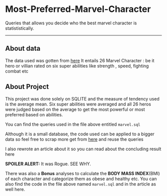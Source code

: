 # Most-Preferred-Marvel-Character
Queries that allows you decide who the best marvel character is statististically.

---
## About data

The data used was gotten from [here](https://gist.github.com/Mentrasto/967148a4b41713977839)
It entails 26 Marvel Character : be it hero or villian rated on six super abilities like strength , speed, fighting combat etc

## About Project

This project was done solely on SQLITE and the measure of tendency used is the average mean. Six super abilities were averaged and all 26 heros were judged based on the average to get the most powerful or most preferred based on abilities.

You can find the queries used in the file above entitled  `marvel.sql`

Although it is a small database, the code used can be applied to a bigger data so feel free to scrap  more get from [here](https://marvel.fandom.com/wiki/Marvel_Database) and reuse the queries

I also rewrote an article about it so you can read about the concluding result here

**SPOILER ALERT:** It was Rogue. SEE WHY.

There was also a  **Bonus** analyses to calculate the **BODY MASS INDEX**(BMI) of each character and categorize them as obese and healthy etc. You can also find the code in the file above named `marvel.sql` and in the article as well here.
